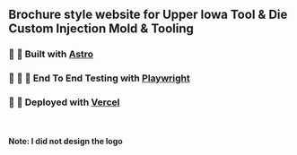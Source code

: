 ## Brochure style website for Upper Iowa Tool & Die Custom Injection Mold & Tooling

### :wrench: :nut_and_bolt: Built with [Astro](https://astro.build/)

### :see_no_evil: :hear_no_evil: :speak_no_evil: End To End Testing with [Playwright](https://playwright.dev/)

### :rocket: :stars: Deployed with [Vercel](https://vercel.com/)

<br></br>
**Note: I did not design the logo**
